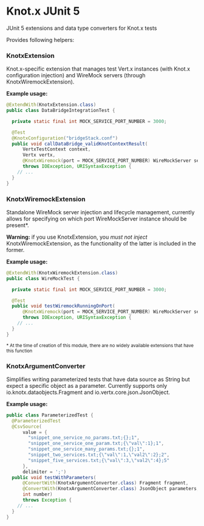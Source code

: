 # Knot.x JUnit 5
JUnit 5 extensions and data type converters for Knot.x tests

Provides following helpers:

### KnotxExtension

Knot.x-specific extension that manages test Vert.x instances (with Knot.x configuration injection) and WireMock servers (through KnotxWiremockExtension).

**Example usage:**

```java
@ExtendWith(KnotxExtension.class)
public class DataBridgeIntegrationTest {

  private static final int MOCK_SERVICE_PORT_NUMBER = 3000;

  @Test
  @KnotxConfiguration("bridgeStack.conf")
  public void callDataBridge_validKnotContextResult(
      VertxTestContext context,
      Vertx vertx,
      @KnotxWiremock(port = MOCK_SERVICE_PORT_NUMBER) WireMockServer server)
      throws IOException, URISyntaxException {
    // ...
  }
}
```

### KnotxWiremockExtension

Standalone WireMock server injection and lifecycle management, currently allows for specifying on which port WireMockServer instance should be present*.

**Warning:** if you use KnotxExtension, you *must not inject* KnotxWiremockExtension, as the functionality of the latter is included in the former.

**Example usage:**

```java
@ExtendWith(KnotxWiremockExtension.class)
public class WireMockTest {

  private static final int MOCK_SERVICE_PORT_NUMBER = 3000;

  @Test
  public void testWiremockRunningOnPort(
      @KnotxWiremock(port = MOCK_SERVICE_PORT_NUMBER) WireMockServer server)
      throws IOException, URISyntaxException {
    // ...
  }
}
```

<sub>* At the time of creation of this module, there are no widely available extensions that have this function</sub>

### KnotxArgumentConverter

Simplifies writing parameterized tests that have data source as String but expect a specific object as a parameter. Currently supports only io.knotx.dataobjects.Fragment and io.vertx.core.json.JsonObject.

**Example usage:**

```java
public class ParameterizedTest {
  @ParameterizedTest
  @CsvSource(
      value = {
        "snippet_one_service_no_params.txt;{};1",
        "snippet_one_service_one_param.txt;{\"val\":1};1",
        "snippet_one_service_many_params.txt;{};1",
        "snippet_two_services.txt;{\"val\":1,\"val2\":2};2",
        "snippet_five_services.txt;{\"val\":3,\"val2\":4};5"
      },
      delimiter = ';')
  public void testWithParameters(
      @ConvertWith(KnotxArgumentConverter.class) Fragment fragment,
      @ConvertWith(KnotxArgumentConverter.class) JsonObject parameters,
      int number)
      throws Exception {
    // ...
  }
}
```

